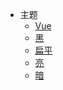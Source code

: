 <!-- markdownlint-disable MD041 -->
<!-- markdownlint-disable MD033 -->

- 主题
  - <a data-theme="vue" href="javascript:void(0)" onclick="changeTheme('vue')">Vue</a>
  - <a data-theme="dark" href="javascript:void(0)" onclick="changeTheme('dark')">黑</a>
  - <a data-theme="dark" href="javascript:void(0)" onclick="changeTheme('simple')">扁平</a>
  - <a data-theme="dark" href="javascript:void(0)" onclick="changeTheme('simple-light')">亮</a>
  - <a data-theme="dark" href="javascript:void(0)" onclick="changeTheme('simple-dark')">暗</a>

<!-- markdownlint-enable MD041 -->
<!-- markdownlint-enable MD033 -->
